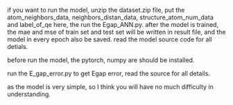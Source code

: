 if you want to run the model, unzip the dataset.zip file, put the atom_neighbors_data, neighbors_distan_data, structure_atom_num_data and label_of_qe here, the run the Egap_ANN.py. after the model is trained, the mae and mse of train set and test set will be written in result file, and the model in every epoch also be saved. read the model source code for all detials.

before run the model, the pytorch, numpy are should be installed.

run the E_gap_error.py to get Egap error, read the source for all details.

as the model is very simple, so I think you will have no much difficulty in understanding.
